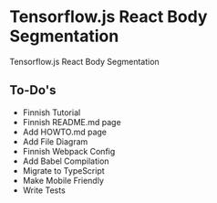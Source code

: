 # Tensorflow.js React Body Segmentation

Tensorflow.js React Body Segmentation

## To-Do's

- Finnish Tutorial
- Finnish README.md page
- Add HOWTO.md page
- Add File Diagram
- Finnish Webpack Config
- Add Babel Compilation
- Migrate to TypeScript
- Make Mobile Friendly
- Write Tests